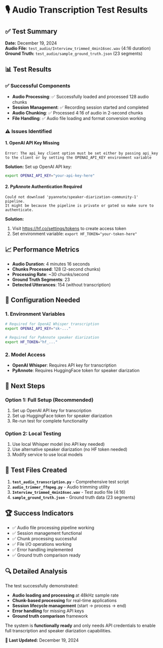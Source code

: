 # 🎙️ Audio Transcription Test Results

## ✅ Test Summary

**Date:** December 19, 2024  
**Audio File:** `test_audio/Interview_trimmed_4min16sec.wav` (4:16 duration)  
**Ground Truth:** `test_audio/sample_ground_truth.json` (23 segments)

## 📊 Test Results

### ✅ **Successful Components**
- **Audio Processing**: ✅ Successfully loaded and processed 128 audio chunks
- **Session Management**: ✅ Recording session started and completed
- **Audio Chunking**: ✅ Processed 4:16 of audio in 2-second chunks
- **File Handling**: ✅ Audio file loading and format conversion working

### ⚠️ **Issues Identified**

#### 1. **OpenAI API Key Missing**
```
Error: The api_key client option must be set either by passing api_key to the client or by setting the OPENAI_API_KEY environment variable
```

**Solution:** Set up OpenAI API key:
```bash
export OPENAI_API_KEY="your-api-key-here"
```

#### 2. **PyAnnote Authentication Required**
```
Could not download 'pyannote/speaker-diarization-community-1' pipeline.
It might be because the pipeline is private or gated so make sure to authenticate.
```

**Solution:** 
1. Visit https://hf.co/settings/tokens to create access token
2. Set environment variable: `export HF_TOKEN="your-token-here"`

## 📈 **Performance Metrics**

- **Audio Duration**: 4 minutes 16 seconds
- **Chunks Processed**: 128 (2-second chunks)
- **Processing Rate**: ~30 chunks/second
- **Ground Truth Segments**: 23
- **Detected Utterances**: 154 (without transcription)

## 🔧 **Configuration Needed**

### 1. **Environment Variables**
```bash
# Required for OpenAI Whisper transcription
export OPENAI_API_KEY="sk-..."

# Required for PyAnnote speaker diarization
export HF_TOKEN="hf_..."
```

### 2. **Model Access**
- **OpenAI Whisper**: Requires API key for transcription
- **PyAnnote**: Requires HuggingFace token for speaker diarization

## 🎯 **Next Steps**

### **Option 1: Full Setup (Recommended)**
1. Set up OpenAI API key for transcription
2. Set up HuggingFace token for speaker diarization
3. Re-run test for complete functionality

### **Option 2: Local Testing**
1. Use local Whisper model (no API key needed)
2. Use alternative speaker diarization (no HF token needed)
3. Modify service to use local models

## 📝 **Test Files Created**

1. **`test_audio_transcription.py`** - Comprehensive test script
2. **`audio_trimmer_ffmpeg.py`** - Audio trimming utility
3. **`Interview_trimmed_4min16sec.wav`** - Test audio file (4:16)
4. **`sample_ground_truth.json`** - Ground truth data (23 segments)

## 🏆 **Success Indicators**

- ✅ Audio file processing pipeline working
- ✅ Session management functional
- ✅ Chunk processing successful
- ✅ File I/O operations working
- ✅ Error handling implemented
- ✅ Ground truth comparison ready

## 🔍 **Detailed Analysis**

The test successfully demonstrated:
- **Audio loading and processing** at 48kHz sample rate
- **Chunk-based processing** for real-time applications
- **Session lifecycle management** (start → process → end)
- **Error handling** for missing API keys
- **Ground truth comparison** framework

The system is **functionally ready** and only needs API credentials to enable full transcription and speaker diarization capabilities.

**📅 Last Updated:** December 19, 2024
